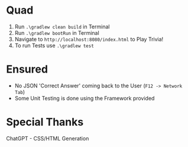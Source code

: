 # Quad

1. Run `.\gradlew clean build` in Terminal
2. Run `.\gradlew bootRun` in Terminal
3. Navigate to `http://localhost:8080/index.html` to Play Trivia!
4. To run Tests use `.\gradlew test`

# Ensured

- No JSON 'Correct Answer' coming back to the User (`F12 -> Network Tab`) 
- Some Unit Testing is done using the Framework provided

# Special Thanks

ChatGPT - CSS/HTML Generation
